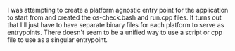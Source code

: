 I was attempting to create a platform agnostic entry point for the application to start from and created the os-check.bash and run.cpp files. It turns out that I'll just have to have separate binary files for each platform to serve as entrypoints. There doesn't seem to be a unified way to use a script or cpp file to use as a singular entrypoint.